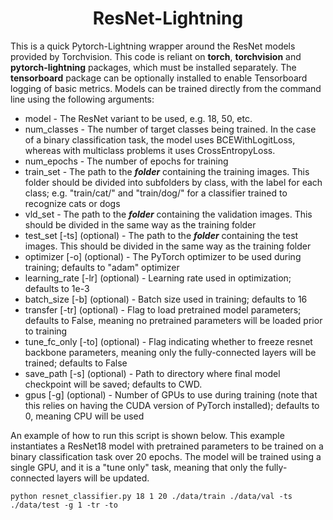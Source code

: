 <h1><center>ResNet-Lightning</center></h1> 

This is a quick Pytorch-Lightning wrapper around the ResNet models provided by Torchvision. This code is reliant on **torch**, **torchvision** and **pytorch-lightning** packages, which must be installed separately. The **tensorboard** package can be optionally installed to enable Tensorboard logging of basic metrics. Models can be trained directly from the command line using the following arguments:

* model - The ResNet variant to be used, e.g. 18, 50, etc.
* num_classes - The number of target classes being trained. In the case of a binary classification task, the model uses BCEWithLogitLoss, whereas with multiclass problems it uses CrossEntropyLoss.
* num_epochs - The number of epochs for training
* train_set - The path to the ***folder*** containing the training images. This folder should be divided into subfolders by class, with the label for each class; e.g. "train/cat/" and "train/dog/" for a classifier trained to recognize cats or dogs
* vld_set - The path to the ***folder*** containing the validation images. This should be divided in the same way as the training folder
* test_set [-ts] (optional) - The path to the ***folder*** containing the test images. This should be divided in the same way as the training folder
* optimizer [-o] (optional) - The PyTorch optimizer to be used during training; defaults to "adam" optimizer
* learning_rate [-lr] (optional) - Learning rate used in optimization; defaults to 1e-3
* batch_size [-b] (optional) - Batch size used in training; defaults to 16
* transfer [-tr] (optional) - Flag to load pretrained model parameters; defaults to False, meaning no pretrained parameters will be loaded prior to training
* tune_fc_only [-to] (optional) - Flag indicating whether to freeze resnet backbone parameters, meaning only the fully-connected layers will be trained; defaults to False
* save_path [-s] (optional) - Path to directory where final model checkpoint will be saved; defaults to CWD.
* gpus [-g] (optional) - Number of GPUs to use during training (note that this relies on having the CUDA version of PyTorch installed); defaults to 0, meaning CPU will be used

An example of how to run this script is shown below. This example instantiates a ResNet18 model with pretrained parameters to be trained on a binary classification task over 20 epochs. The model will be trained using a single GPU, and it is a "tune only" task, meaning that only the fully-connected layers will be updated.
```
python resnet_classifier.py 18 1 20 ./data/train ./data/val -ts ./data/test -g 1 -tr -to
```
